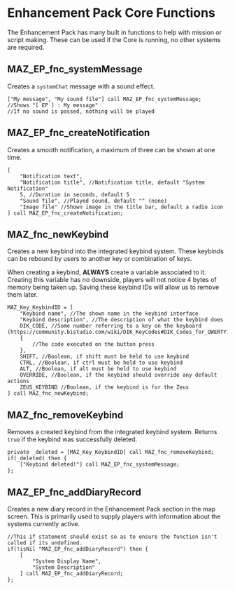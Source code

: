 # Enhancement Pack Core Functions
The Enhancement Pack has many built in functions to help with mission or script making. These can be used if the Core is running, no other systems are required.

## MAZ_EP_fnc_systemMessage
Creates a `systemChat` message with a sound effect. 
```sqf
["My message", "My sound file"] call MAZ_EP_fnc_systemMessage;
//Shows "[ EP ] : My message"
//If no sound is passed, nothing will be played
```

## MAZ_EP_fnc_createNotification
Creates a smooth notification, a maximum of three can be shown at one time. 
```sqf
[
	"Notification text",
	"Notification title", //Notification title, default "System Notification"
	5, //Duration in seconds, default 5
	"Sound file", //Played sound, default "" (none)
	"Image file" //Shown image in the title bar, default a radio icon
] call MAZ_EP_fnc_createNotification;
```

## MAZ_fnc_newKeybind
Creates a new keybind into the integrated keybind system. These keybinds can be rebound by users to another key or combination of keys. 

When creating a keybind, **ALWAYS** create a variable associated to it. Creating this variable has no downside, players will not notice 4 bytes of memory being taken up. Saving these keybind IDs will allow us to remove them later. 
```sqf
MAZ_Key_KeybindID = [
	"Keybind name", //The shown name in the keybind interface
	"Keybind description", //The description of what the keybind does
	DIK_CODE, //Some number referring to a key on the keyboard (https://community.bistudio.com/wiki/DIK_KeyCodes#DIK_Codes_for_QWERTY)
	{
		//The code executed on the button press
	},
	SHIFT, //Boolean, if shift must be held to use keybind
	CTRL, //Boolean, if ctrl must be held to use keybind
	ALT, //Boolean, if alt must be held to use keybind
	OVERRIDE, //Boolean, if the keybind should override any default actions
	ZEUS_KEYBIND //Boolean, if the keybind is for the Zeus
] call MAZ_fnc_newKeybind;
```

## MAZ_fnc_removeKeybind
Removes a created keybind from the integrated keybind system. Returns `true` if the keybind was successfully deleted.
```sqf
private _deleted = [MAZ_Key_KeybindID] call MAZ_fnc_removeKeybind;
if(_deleted) then {
	["Keybind deleted!"] call MAZ_EP_fnc_systemMessage;
};
```

## MAZ_EP_fnc_addDiaryRecord
Creates a new diary record in the Enhancement Pack section in the map screen. This is primarily used to supply players with information about the systems currently active. 
```sqf
//This if statement should exist so as to ensure the function isn't called if its undefined.
if(!isNil "MAZ_EP_fnc_addDiaryRecord") then {
	[
		"System Display Name", 
		"System Description"
	] call MAZ_EP_fnc_addDiaryRecord;
};
```
